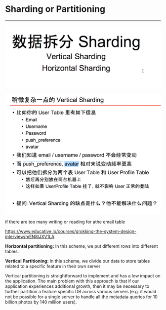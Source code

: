 # Sharding  or Partitioning



---

![Sharding Vertical Sharding Horizontal Sharding ](../media/Basic-Sharding--or-Partitioning-image1.png)



![Vertical Sharding • Etgnfifi User Table . Email • Username • Password • push_preference . avatar • email / username / password • push_preference, avatar • User Table User Profile Table • UserProfile Table User iE#$Jåßå • :Vertical Sharding ? ](../media/Basic-Sharding--or-Partitioning-image2.png)



if there are too many writing or reading for athe email table



<https://www.educative.io/courses/grokking-the-system-design-interview/mEN8lJXV1LA>



**Horizontal partitioning:** In this scheme, we put different rows into different tables.



**Vertical Partitioning:** In this scheme, we divide our data to store tables related to a specific feature in their own server



Vertical partitioning is straightforward to implement and has a low impact on the application. The main problem with this approach is that if our application experiences additional growth, then it may be necessary to further partition a feature specific DB across various servers (e.g. it would not be possible for a single server to handle all the metadata queries for 10 billion photos by 140 million users).








